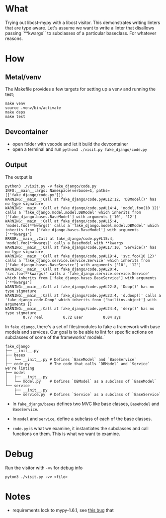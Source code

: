 # What

Trying out libcst-mypy with a libcst visitor. This demonstrates
writing linters that are type aware. Let's assume we want to write a
linter that disallows passing `**kwargs`` to subclasses of a
particular baseclass. For whatever reasons.

# How

## Metal/venv

The Makefile provides a few targets for setting up a venv and running the test;

```
make venv
source .venv/bin/activate
make deps
make test
```

## Devcontainer

* open folder with vscode and let it build the devcontainer
* open a terminal and run `python3 ./visit.py fake_django/code.py`

## Output

The output is
```
python3 ./visit.py -v fake_django/code.py
INFO:__main__:args: Namespace(verbose=1, paths=[['fake_django/code.py']])
WARNING:__main__:Call at fake_django/code.py#L12:12, 'DBModel()' has no type signature
WARNING:__main__:Call at fake_django/code.py#L14:4, 'model.foo(10 12)' calls a 'fake_django.model.model.DBModel' which inherits from ['fake_django.bases.BaseModel'] with arguments ['10', '12']
WARNING:__main__:Call at fake_django/code.py#L15:4, 'model.foo(**kwargs)' calls a 'fake_django.model.model.DBModel' which inherits from ['fake_django.bases.BaseModel'] with arguments ['**kwargs']
ERROR:__main__:Call at fake_django/code.py#L15:4, 'model.foo(**kwargs)' calls a BaseModel with **kwargs
WARNING:__main__:Call at fake_django/code.py#L17:10, 'Service()' has no type signature
WARNING:__main__:Call at fake_django/code.py#L19:4, 'svc.foo(10 12)' calls a 'fake_django.service.service.Service' which inherits from ['fake_django.bases.BaseService'] with arguments ['10', '12']
WARNING:__main__:Call at fake_django/code.py#L20:4, 'svc.foo(**kwargs)' calls a 'fake_django.service.service.Service' which inherits from ['fake_django.bases.BaseService'] with arguments ['**kwargs']
WARNING:__main__:Call at fake_django/code.py#L22:8, 'Doop()' has no type signature
WARNING:__main__:Call at fake_django/code.py#L23:4, 'd.doop()' calls a 'fake_django.code.Doop' which inherits from ['builtins.object'] with arguments []
WARNING:__main__:Call at fake_django/code.py#L24:4, 'derp()' has no type signature
        0.77 real         0.72 user         0.04 sys
```

In `fake_django`, there's a set of files/modules to fake a framework
with base models and services. Our goal is to be able to lint for
specific actions on subclasses of some of the frameworks' models.`

```
fake_django
├── __init__.py
├── bases
│   └── __init__.py # Defines `BaseModel` and `BaseService`
├── code.py         # The code that calls `DBModel` and `Service` we're linting
├── model
│   ├── __init__.py
│   └── model.py    # Defines `DBModel` as a subclass of `BaseModel`
└── service
    ├── __init__.py
    └── service.py  # Defines `Service` as a subclass of `BaseService`
```

* In `fake_django/bases` defines two MVC like base classes, `BaseModel`
  and `BaseService`.

* In `model` and `service`, define a subclass of each of the base classes.

* `code.py` is what we examine, it instantiates the subclasses and
  call functions on them. This is what we want to examine.

# Debug

Run the visitor with `-vv` for debug info

```
pyton3 ./visit.py -vv <file>
```

# Notes

* requirements lock to mypy-1.6.1, see [this bug](https://github.com/dosisod/refurb/issues/305) that
